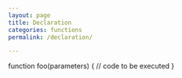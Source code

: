 ```yaml
---
layout: page
title: Declaration
categories: functions
permalink: /declaration/ 

---
```


function foo(parameters) {
  // code to be executed
}
